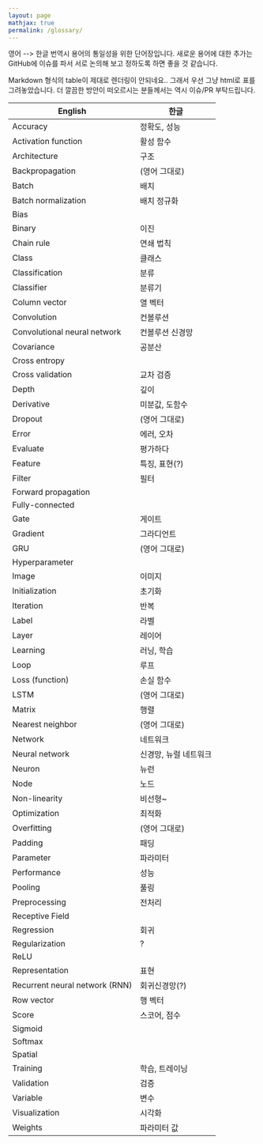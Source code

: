 ```yaml
---
layout: page
mathjax: true
permalink: /glossary/
---
```


영어 --> 한글 번역시 용어의 통일성을 위한 단어장입니다. 새로운 용어에 대한 추가는 GitHub에 이슈를 파서 서로 논의해 보고 정하도록 하면 좋을 것 같습니다.

Markdown 형식의 table이 제대로 렌더링이 안되네요.. 그래서 우선 그냥 html로 표를 그려놓았습니다. 더 깔끔한 방안이 떠오르시는 분들께서는 역시 이슈/PR 부탁드립니다.

<table id="hor-minimalist-a">
  <thead>
    <tr>
      <th class="text-center">English</th>
      <th class="text-center">한글</th>
    </tr>
  </thead>
  <tbody>
    <tr><td>Accuracy</td><td>정확도, 성능</td></tr>
    <tr><td>Activation function</td><td>활성 함수</td></tr>
    <tr><td>Architecture</td><td>구조</td></tr>
    <tr><td>Backpropagation</td><td>(영어 그대로)</td></tr>
    <tr><td>Batch</td><td>배치</td></tr>
    <tr><td>Batch normalization</td><td>배치 정규화</td></tr>
    <tr><td>Bias</td><td></td></tr>
    <tr><td>Binary</td><td>이진</td></tr>
    <tr><td>Chain rule</td><td>연쇄 법칙</td></tr>
    <tr><td>Class</td><td>클래스</td></tr>
    <tr><td>Classification</td><td>분류</td></tr>
    <tr><td>Classifier</td><td>분류기</td></tr>
    <tr><td>Column vector</td><td>열 벡터</td></tr>
    <tr><td>Convolution</td><td>컨볼루션</td></tr>
    <tr><td>Convolutional neural network</td><td>컨볼루션 신경망</td></tr>
    <tr><td>Covariance</td><td>공분산</td></tr>
    <tr><td>Cross entropy</td><td></td></tr>
    <tr><td>Cross validation</td><td>교차 검증</td></tr>
    <tr><td>Depth</td><td>깊이</td></tr>
    <tr><td>Derivative</td><td>미분값, 도함수</td></tr>
    <tr><td>Dropout</td><td>(영어 그대로)</td></tr>
    <tr><td>Error</td><td>에러, 오차</td></tr>
    <tr><td>Evaluate</td><td>평가하다</td></tr>
    <tr><td>Feature</td><td>특징, 표현(?)</td></tr>
    <tr><td>Filter</td><td>필터</td></tr>
    <tr><td>Forward propagation</td><td></td></tr>
    <tr><td>Fully-connected</td><td></td></tr>
    <tr><td>Gate</td><td>게이트</td></tr>
    <tr><td>Gradient</td><td>그라디언트</td></tr>
    <tr><td>GRU</td><td>(영어 그대로)</td></tr>
    <tr><td>Hyperparameter</td><td></td></tr>
    <tr><td>Image</td><td>이미지</td></tr>
    <tr><td>Initialization</td><td>초기화</td></tr>
    <tr><td>Iteration</td><td>반복</td></tr>
    <tr><td>Label</td><td>라벨</td></tr>
    <tr><td>Layer</td><td>레이어</td></tr>
    <tr><td>Learning</td><td>러닝, 학습</td></tr>
    <tr><td>Loop</td><td>루프</td></tr>
    <tr><td>Loss (function)</td><td>손실 함수</td></tr>
    <tr><td>LSTM</td><td>(영어 그대로)</td></tr>
    <tr><td>Matrix</td><td>행렬</td></tr>
    <tr><td>Nearest neighbor</td><td>(영어 그대로)</td></tr>
    <tr><td>Network</td><td>네트워크</td></tr>
    <tr><td>Neural network</td><td>신경망, 뉴럴 네트워크</td></tr>
    <tr><td>Neuron</td><td>뉴런</td></tr>
    <tr><td>Node</td><td>노드</td></tr>
    <tr><td>Non-linearity</td><td>비선형~</td></tr>
    <tr><td>Optimization</td><td>최적화</td></tr>
    <tr><td>Overfitting</td><td>(영어 그대로)</td></tr>
    <tr><td>Padding</td><td>패딩</td></tr>
    <tr><td>Parameter</td><td>파라미터</td></tr>
    <tr><td>Performance</td><td>성능</td></tr>
    <tr><td>Pooling</td><td>풀링</td></tr>
    <tr><td>Preprocessing</td><td>전처리</td></tr>
    <tr><td>Receptive Field</td><td></td></tr>
    <tr><td>Regression</td><td>회귀</td></tr>
    <tr><td>Regularization</td><td>?</td></tr>
    <tr><td>ReLU</td><td></td></tr>
    <tr><td>Representation</td><td>표현</td></tr>
    <tr><td>Recurrent neural network (RNN)</td><td>회귀신경망(?)</td></tr>
    <tr><td>Row vector</td><td>행 벡터</td></tr>
    <tr><td>Score</td><td>스코어, 점수</td></tr>
    <tr><td>Sigmoid</td><td></td></tr>
    <tr><td>Softmax</td><td></td></tr>
    <tr><td>Spatial</td><td></td></tr>
    <tr><td>Training</td><td>학습, 트레이닝</td></tr>
    <tr><td>Validation</td><td>검증</td></tr>
    <tr><td>Variable</td><td>변수</td></tr>
    <tr><td>Visualization</td><td>시각화</td></tr>
    <tr><td>Weights</td><td>파라미터 값</td></tr>
  </tbody>
</table>


<!--
| 영어            | 한글             |
| :------------- | :-------------  |
| Image          | 영상, 이미지 (혼용)  |
| Neural network | 신경망, 뉴럴 네트워크 |
| Activation function | 활성 함수 |
| node | 노드 |
| Nearest neighbor | (영어 그대로) |
| Backpropagation | (영어 그대로) |
| Chain rule | 연쇄 법칙 |
| Classification | 분류 |
| Convolutional neural network | 컨볼루션 뉴럴 네트워크 |크
-->
